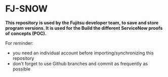 # FJ-SNOW

**This repository is used by the Fujitsu developer team, to save and store program versions. It is used for the Build the different ServiceNow proofs of concepts (POC).**

For reminder: 
* you need an individual account before importing/synchronizing this repository
* don't forget to use Github branches and commit as frequently as possible
